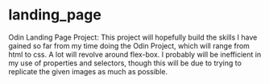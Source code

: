 # landing_page
Odin Landing Page Project:
This project will hopefully build the skills I have gained so far from my time doing the Odin Project, which will range from html to css. A lot will revolve around flex-box. I probably will be inefficient in my use of properties and selectors, though this will be due to trying to replicate the given images as much as possible.